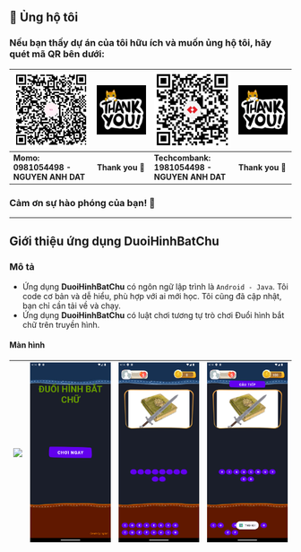 
## 💝 Ủng hộ tôi

### Nếu bạn thấy dự án của tôi hữu ích và muốn ủng hộ tôi, hãy quét mã QR bên dưới:

| ![QR Code for MoMo](./img_github_momo_donate.png)                                                                             | ![Thank you](./img_thank_you.gif) | ![QR Code for Bank](./img_github_tech_donate.png) | ![Thank you](./img_thank_you.gif) |
|-------------------------------------------------------------------------------------------------------------------------------|-----------------------------------|---------------------------------------------------|-----------------------------------|
| **Momo:&nbsp;&nbsp;&nbsp;&nbsp;&nbsp;&nbsp;&nbsp;&nbsp;&nbsp;&nbsp;&nbsp;&nbsp;&nbsp;&nbsp;<br/>0981054498 - NGUYEN ANH DAT** | **Thank you 🙌**                  | **Techcombank:<br/>1981054498 - NGUYEN ANH DAT**  | **Thank you 🙌**                  |

### Cảm ơn sự hào phóng của bạn! 🙌

---

## Giới thiệu ứng dụng DuoiHinhBatChu

### Mô tả

- Ứng dụng **DuoiHinhBatChu** có ngôn ngữ lập trình là `Android - Java`. Tôi code cơ bản và dễ hiểu, phù hợp với ai mới học. Tôi cũng đã cập nhật, bạn chỉ cần tải về và chạy.
- Ứng dụng **DuoiHinhBatChu** có luật chơi tương tự trò chơi Đuổi hình bắt chữ trên truyền hình.

#### Màn hình

| ![](https://github.com/user-attachments/assets/d14acdff-bb26-477a-b829-2abdb537f803) | ![](./Screenshot_1734318891.png) | ![](./Screenshot_1734318951.png) | ![](./Screenshot_1734320256.png) | 
|----------------------------------|----------------------------------|----------------------------------|----------------------------------|

